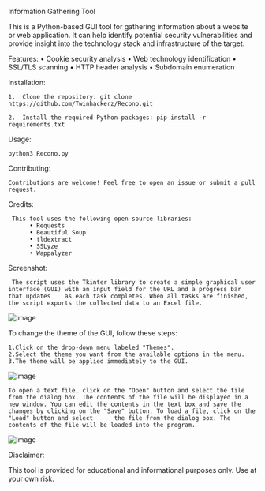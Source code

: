 Information Gathering Tool

This is a Python-based GUI tool for gathering information about a website or web application. It can help identify potential security vulnerabilities and provide insight into the technology stack and infrastructure of the target.

Features:
   •	Cookie security analysis
   •	Web technology identification
   •	SSL/TLS scanning
   •	HTTP header analysis
   •	Subdomain enumeration

Installation:

    1.	Clone the repository: git clone https://github.com/Twinhackerz/Recono.git
    
    2.	Install the required Python packages: pip install -r requirements.txt

Usage:

    python3 Recono.py
    
Contributing:

    Contributions are welcome! Feel free to open an issue or submit a pull request.

Credits:

     This tool uses the following open-source libraries:
          •	Requests
          •	Beautiful Soup
          •	tldextract
          •	SSLyze
          •	Wappalyzer
Screenshot: 

     The script uses the Tkinter library to create a simple graphical user interface (GUI) with an input field for the URL and a progress bar that updates    as each task completes. When all tasks are finished, the script exports the collected data to an Excel file.

  ![image](https://user-images.githubusercontent.com/126078447/234040492-ab8a2691-ec75-4e49-bffc-a94a5b713ec5.png)
  
  
  To change the theme of the GUI, follow these steps:

    1.Click on the drop-down menu labeled "Themes".
    2.Select the theme you want from the available options in the menu.
    3.The theme will be applied immediately to the GUI.
  
  ![image](https://user-images.githubusercontent.com/126078447/234040694-5405fe78-fbed-4648-adfc-65a7b54b0434.png)
  
    To open a text file, click on the "Open" button and select the file from the dialog box. The contents of the file will be displayed in a new window. You can edit the contents in the text box and save the changes by clicking on the "Save" button. To load a file, click on the "Load" button and select      the file from the dialog box. The contents of the file will be loaded into the program.

  ![image](https://user-images.githubusercontent.com/126078447/234040751-90e8819b-b924-438c-b19c-e24284c59d8b.png)



Disclaimer:

This tool is provided for educational and informational purposes only. Use at your own risk.

    	

